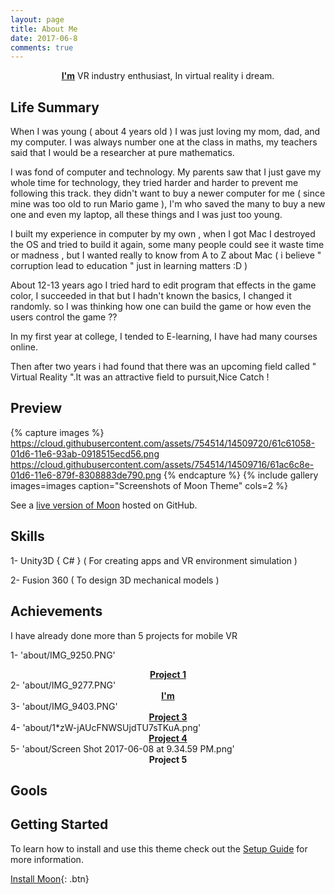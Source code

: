 ```yaml
---
layout: page
title: About Me
date: 2017-06-8
comments: true
---
```

    
<center><a href="http://www.khalidsoliman.me"><b>I'm</b></a> VR industry enthusiast, In virtual reality i dream.</center>

## Life Summary

When I was young ( about 4 years old ) I was just loving my mom, dad, and my computer. I was always number one at the class in maths, my teachers said that I would be a researcher at pure mathematics.

I was fond of computer and technology. My parents saw that I just gave my whole time for technology, they tried harder and harder to prevent me following this track. they didn't want to buy a newer computer for me ( since mine was too old to run Mario game ), I'm who saved the many to buy a new one and even my laptop, all these things and I was just too young. 

I built my experience in computer by my own , when I got Mac I destroyed the OS and tried to build it again, some many people could see it waste time or madness , but I wanted really to know from A to Z about Mac ( i believe " corruption lead to education " just in learning matters :D ) 

About 12-13 years ago I tried hard to edit program that effects in the game color, I succeeded in that but I hadn't known the basics, I changed it randomly. so I was thinking how one can build the game or how even the users control the game ?? 

In my first year at college, I tended to E-learning, I have had many courses online.

Then after two years i had found that there was an upcoming field called " Virtual Reality ".It was an attractive field to pursuit,Nice Catch ! 

## Preview

{% capture images %}
    https://cloud.githubusercontent.com/assets/754514/14509720/61c61058-01d6-11e6-93ab-0918515ecd56.png
    https://cloud.githubusercontent.com/assets/754514/14509716/61ac6c8e-01d6-11e6-879f-8308883de790.png
{% endcapture %}
{% include gallery images=images caption="Screenshots of Moon Theme" cols=2 %}

See a [live version of Moon](http://taylantatli.github.io/Moon) hosted on GitHub.

## Skills 

1- Unity3D { C# } ( For creating apps and VR environment simulation )

2- Fusion 360 ( To design 3D mechanical models ) 

## Achievements 

I have already done more than 5 projects for mobile VR 

1- 'about/IMG_9250.PNG'
<center><a href="https://github.com/khalidsoliman/Udacity_VR_ND_P1"><b>Project 1</b></a></center>
2- 'about/IMG_9277.PNG'
<center><a href="https://github.com/khalidsoliman/Udacity_VR_ND_P2"><b>I'm</b></a></center>
3- 'about/IMG_9403.PNG'
<center><a href="https://github.com/khalidsoliman/Udacity_VR_ND_P3"><b>Project 3</b></a></center>
4- 'about/1*zW-jAUcFNWSUjdTU7sTKuA.png'
<center><a href="https://github.com/khalidsoliman/VR_ND_P4"><b>Project 4</b></a></center>
5- 'about/Screen Shot 2017-06-08 at 9.34.59 PM.png'
<center><b>Project 5</b></center>

## Gools

## Getting Started

To learn how to install and use this theme check out the [Setup Guide](http://taylantatli.me/Moon/moon-theme/) for more information.
      
[Install Moon](https://github.com/TaylanTatli/Moon){: .btn}
